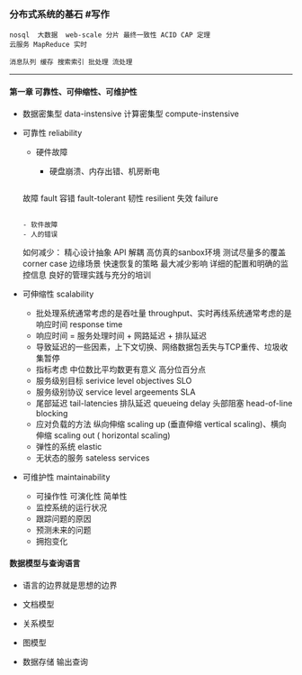 ### 分布式系统的基石 #写作

```
nosql  大数据  web-scale 分片 最终一致性 ACID CAP 定理
云服务 MapReduce 实时

消息队列 缓存 搜索索引 批处理 流处理
```

----

#### 第一章 可靠性、可伸缩性、可维护性

- 数据密集型 data-instensive 计算密集型 compute-instensive

- 可靠性 reliability

  - 硬件故障
    - 硬盘崩溃、内存出错、机房断电

     ```
  故障 fault
  容错 fault-tolerant
  韧性 resilient
  失效 failure
     ```

  - 软件故障
  - 人的错误

   ```
  如何减少：
  精心设计抽象 API
  解耦
  高仿真的sanbox环境
  测试尽量多的覆盖corner case 边缘场景
  快速恢复的策略 最大减少影响
  详细的配置和明确的监控信息
  良好的管理实践与充分的培训
- 可伸缩性 scalability

  - 批处理系统通常考虑的是吞吐量 throughput、实时再线系统通常考虑的是响应时间 response time
  - 响应时间  = 服务处理时间 + 网路延迟 + 排队延迟
  - 导致延迟的一些因素，上下文切换、网络数据包丢失与TCP重传、垃圾收集暂停
  - 指标考虑 中位数比平均数更有意义 高分位百分点
  - 服务级别目标 serivice level objectives SLO
  - 服务级别协议 service level argeements SLA
  - 尾部延迟 tail-latencies 排队延迟 queueing delay 头部阻塞 head-of-line blocking
  - 应对负载的方法 纵向伸缩 scaling up (垂直伸缩 vertical scaling)、横向伸缩 scaling out ( horizontal scaling)
  - 弹性的系统 elastic 
  - 无状态的服务 sateless services

- 可维护性 maintainability

  - 可操作性 可演化性 简单性 
  - 监控系统的运行状况
  - 跟踪问题的原因
  - 预测未来的问题
  - 拥抱变化

#### 数据模型与查询语言

- 语言的边界就是思想的边界

- 文档模型

- 关系模型

- 图模型

- 数据存储 输出查询

  

